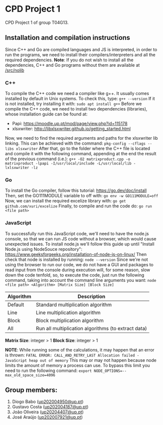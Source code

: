 # CPD Project 1

CPD Project 1 of group T04G13.

## Installation and compilation instructions

Since C++ and Go are compiled languages and JS is interpreted, in order to run the programs, we need to install their compilers/interpreters and all the required dependencies. 
**Note**: If you do not wish to install all the dependencies, C++ and Go programs without them are available at [/src/nolib](/src/nolib/)

### C++
To compile the C++ code we need a compiler like g++. It usually comes installed by default in Unix systems. To check this, type: `g++ --version`
If it is not installed, try installing it with: `sudo apt install g++`
Before we compile the C++ code, we need to install two dependencies (libraries), whose installation guide can be found at:
- Papi: https://moodle.up.pt/mod/page/view.php?id=115178
- xlsxwriter: http://libxlsxwriter.github.io/getting_started.html

Now, we need to find the required arguments and paths for the xlsxwriter lib linking. This can be achieved with the command: `pkg-config --cflags --libs xlsxwriter`
After that, go to the folder where the C++ file is located and compile it with the following command, appending at the end the result of the previous command (i.e.): `g++ -O2 matrixproduct.cpp -o matrixproduct -lpapi -I/usr/local/include -L/usr/local/lib -lxlsxwriter -lz`

### Go
To install the Go compiler, follow this tutorial: https://go.dev/doc/install
Then, set the GO111MODULE variable to off with: `go env -w GO111MODULE=off`
Now, we can install the required excelize library with: `go get github.com/xuri/excelize`
Finally, to compile and run the code do: `go run <file path>`

### JavaScript
To successfully run this JavaScript code, we'll need to have the node.js console, so that we can run JS code without a browser, which would cause unexpected issues.
To install node.js we'll follow this guide up until "Install Node.js using NodeSouce repository": https://www.geeksforgeeks.org/installation-of-node-js-on-linux/
Then check that node is installed by running: `node --version`
Since we're not using the browser to run our code, we do not have a GUI and packages to read input from the console during execution will, for some reason, slow down the code tenfold, so, to execute the code, just run the following command, taking into account the command line arguments you want: `node <file path> <Algorithm> [Matrix Size] [Block Size]`

| Algorithm | Description | 
| --- | --- |
| Default | Standard multiplication algorithm |
| Line | Line multiplication algorithm |
| Block | Block multiplication algorithm |
| All | Run all multiplication algorithms (to extract data) |


**Matrix Size**: integer > 1
**Block Size**: integer > 1

**NOTE**: While running some of the calculations, it may happen that an error is thrown: `FATAL ERROR: CALL_AND_RETRY_LAST Allocation failed - JavaScript heap out of memory` 
This may or may not happen because node limits the amount of memory a process can use. To bypass this limit you need to run the following command: `export NODE_OPTIONS=--max_old_space_size=4096`

## Group members:

1. Diogo Babo (up202004950@up.pt)
2. Gustavo Costa (up202004187@up.pt)
3. João Oliveira (up20204407@up.pt)
4. José Araújo (up202007921@up.pt)
